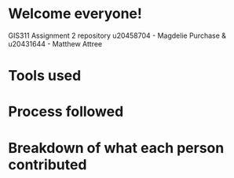 # Welcome everyone!
GIS311 Assignment 2 repository
u20458704 - Magdelie Purchase & u20431644 - Matthew Attree

# Tools used

# Process followed

# Breakdown of what each person contributed
